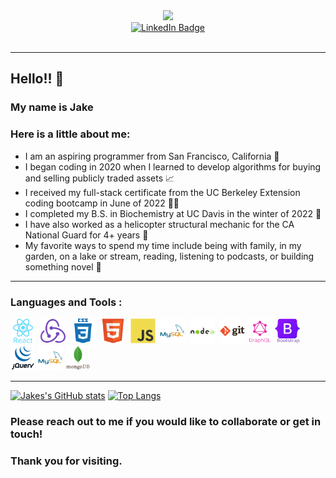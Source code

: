 <div id="header" align="center">
  <img src="https://media.giphy.com/media/WFZvB7VIXBgiz3oDXE/giphy.gif" width="100"/>
</div>
<div id="badges" align='center'>
  <a href="https://www.linkedin.com/in/jake--walsh">
    <img src="https://img.shields.io/badge/LinkedIn-white?style=for-the-badge&logo=linkedin&logoColor=blue" alt="LinkedIn Badge"/>
  </a>
</div>
<div  align="center">
  <img src="https://komarev.com/ghpvc/?username=jkwalsh127&style=flat-square&color=blue" alt=""/>
</div>

---

## Hello!! 👋 
### My name is Jake
### Here is a little about me:

- I am an aspiring programmer from San Francisco, California 🌉
- I began coding in 2020 when I learned to develop algorithms for buying and selling publicly traded assets 📈
- I received my full-stack certificate from the UC Berkeley Extension coding bootcamp in June of 2022 👨‍💻
- I completed my B.S. in Biochemistry at UC Davis in the winter of 2022  🧪
- I have also worked as a helicopter structural mechanic for the CA National Guard for 4+ years 🚁
- My favorite ways to spend my time include being with family, in my garden, on a lake or stream, reading, listening to podcasts, or building something novel 🌱

---
### Languages and Tools :
<div>
  <img src="https://github.com/devicons/devicon/blob/master/icons/react/react-original-wordmark.svg" title="React" alt="React" width="40" height="40"/>&nbsp;
  <img src="https://github.com/devicons/devicon/blob/master/icons/redux/redux-original.svg" title="Redux" alt="Redux " width="40" height="40"/>&nbsp;
  <img src="https://github.com/devicons/devicon/blob/master/icons/css3/css3-plain-wordmark.svg"  title="CSS3" alt="CSS" width="40" height="40"/>&nbsp;
  <img src="https://github.com/devicons/devicon/blob/master/icons/html5/html5-original.svg" title="HTML5" alt="HTML" width="40" height="40"/>&nbsp;
  <img src="https://github.com/devicons/devicon/blob/master/icons/javascript/javascript-original.svg" title="JavaScript" alt="JavaScript" width="40" height="40"/>&nbsp;
  <img src="https://github.com/devicons/devicon/blob/master/icons/mysql/mysql-original-wordmark.svg" title="MySQL"  alt="MySQL" width="40" height="40"/>&nbsp;
  <img src="https://github.com/devicons/devicon/blob/master/icons/nodejs/nodejs-original-wordmark.svg" title="NodeJS" alt="NodeJS" width="40" height="40"/>&nbsp;
  <img src="https://github.com/devicons/devicon/blob/master/icons/git/git-original-wordmark.svg" title="Git" **alt="Git" width="40" height="40"/>
  <img src="https://github.com/devicons/devicon/blob/master/icons/graphql/graphql-plain-wordmark.svg" title="GraphQL" **alt="Git" width="40" height="40"/>
  <img src="https://github.com/devicons/devicon/blob/master/icons/bootstrap/bootstrap-original-wordmark.svg" title="Bootstrap" **alt="Git" width="40" height="40"/>
  <img src="https://github.com/devicons/devicon/blob/master/icons/jquery/jquery-original-wordmark.svg" title="jQuery" **alt="Git" width="40" height="40"/>
  <img src="https://github.com/devicons/devicon/blob/master/icons/mysql/mysql-original-wordmark.svg" title="MySQL" **alt="Git" width="40" height="40"/>
  <img src="https://github.com/devicons/devicon/blob/master/icons/mongodb/mongodb-original-wordmark.svg" title="MongoDB" **alt="Git" width="40" height="40"/>
</div>

---
[![Jakes's GitHub stats](https://github-readme-stats.vercel.app/api?username=jkwalsh127&count_private=true&show_icons=true&theme=merko)](https://github.com/jkwalsh127/github-readme-stats)
[![Top Langs](https://github-readme-stats.vercel.app/api/top-langs/?username=jkwalsh127&layout=compact&theme=dark)](https://github.com/jkwalsh127/github-readme-stats)




### Please reach out to me if you would like to collaborate or get in touch! 
### Thank you for visiting.
